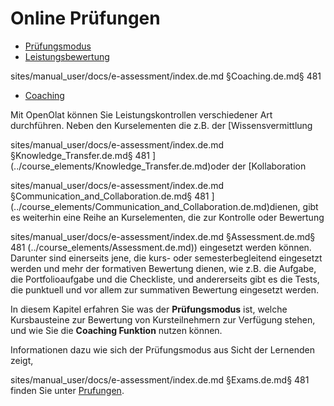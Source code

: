 # Online Prüfungen

  * [Prüfungsmodus](Assessment_mode.de.md)
  * [Leistungsbewertung](Performance_assessment.de.md)

sites/manual_user/docs/e-assessment/index.de.md §Coaching.de.md§ 481
  * [Coaching](Coaching.de.md)

Mit OpenOlat können Sie Leistungskontrollen verschiedener Art durchführen.
Neben den Kurselementen die z.B. der [Wissensvermittlung

sites/manual_user/docs/e-assessment/index.de.md §Knowledge_Transfer.de.md§ 481
](../course_elements/Knowledge_Transfer.de.md)oder der [Kollaboration

sites/manual_user/docs/e-assessment/index.de.md §Communication_and_Collaboration.de.md§ 481
](../course_elements/Communication_and_Collaboration.de.md)dienen, gibt es
weiterhin eine Reihe an Kurselementen, die zur Kontrolle oder Bewertung

sites/manual_user/docs/e-assessment/index.de.md §Assessment.de.md§ 481
(../course_elements/Assessment.de.md))
eingesetzt werden können. Darunter sind einerseits jene, die kurs- oder
semesterbegleitend eingesetzt werden und mehr der formativen Bewertung dienen,
wie z.B. die Aufgabe, die Portfolioaufgabe und die Checkliste, und
andererseits gibt es die Tests, die punktuell und vor allem zur summativen
Bewertung eingesetzt werden.

In diesem Kapitel erfahren Sie was der **Prüfungsmodus** ist, welche
Kursbausteine zur Bewertung von Kursteilnehmern zur Verfügung stehen, und wie
Sie die **Coaching Funktion** nutzen können.

Informationen dazu wie sich der Prüfungsmodus aus Sicht der Lernenden zeigt,

sites/manual_user/docs/e-assessment/index.de.md §Exams.de.md§ 481
finden Sie unter [Prufungen](../learning_activities/Exams.de.md).

